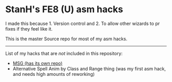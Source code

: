 # StanH's FE8 (U) asm hacks
I made this because 1. Version control and 2. To allow other wizards to pr fixes if they feel like it.

This is the master Source repo for most of my asm hacks.

----

List of my hacks that are *not* included in this repository:

* [MSG (has its own repo)](https://github.com/StanHash/FE8ModularStatGetters)
* Alternative Spell Anim by Class and Range thing (was my first asm hack, and needs high amounts of reworking)
